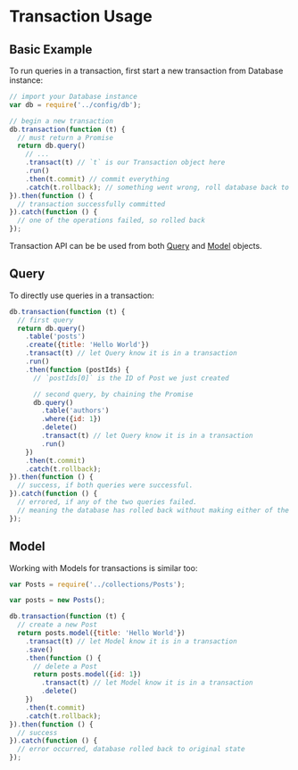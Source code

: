 # Transaction Usage

## Basic Example

To run queries in a transaction, first start a new transaction from Database instance:

```js
// import your Database instance
var db = require('../config/db');

// begin a new transaction
db.transaction(function (t) {
  // must return a Promise
  return db.query()
    // ...
    .transact(t) // `t` is our Transaction object here
    .run()
    .then(t.commit) // commit everything
    .catch(t.rollback); // something went wrong, roll database back to original state
}).then(function () {
  // transaction successfully committed
}).catch(function () {
  // one of the operations failed, so rolled back
});
```

Transaction API can be be used from both [Query](../query) and [Model](../model) objects.

## Query

To directly use queries in a transaction:

```js
db.transaction(function (t) {
  // first query
  return db.query()
    .table('posts')
    .create({title: 'Hello World'})
    .transact(t) // let Query know it is in a transaction
    .run()
    .then(function (postIds) {
      // `postIds[0]` is the ID of Post we just created

      // second query, by chaining the Promise
      db.query()
        .table('authors')
        .where({id: 1})
        .delete()
        .transact(t) // let Query know it is in a transaction
        .run()
    })
    .then(t.commit)
    .catch(t.rollback);
}).then(function () {
  // success, if both queries were successful.
}).catch(function () {
  // errored, if any of the two queries failed.
  // meaning the database has rolled back without making either of the changes
});
```

## Model

Working with Models for transactions is similar too:

```js
var Posts = require('../collections/Posts');

var posts = new Posts();

db.transaction(function (t) {
  // create a new Post
  return posts.model({title: 'Hello World'})
    .transact(t) // let Model know it is in a transaction
    .save()
    .then(function () {
      // delete a Post
      return posts.model({id: 1})
        .transact(t) // let Model know it is in a transaction
        .delete()
    })
    .then(t.commit)
    .catch(t.rollback);
}).then(function () {
  // success
}).catch(function () {
  // error occurred, database rolled back to original state
});
```
